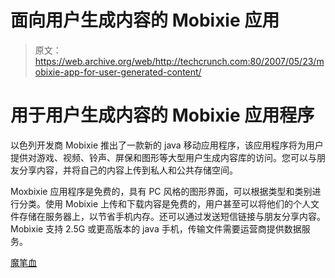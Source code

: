 # 面向用户生成内容的 Mobixie 应用

> 原文：<https://web.archive.org/web/http://techcrunch.com:80/2007/05/23/mobixie-app-for-user-generated-content/>

# 用于用户生成内容的 Mobixie 应用程序

以色列开发商 Mobixie 推出了一款新的 java 移动应用程序，该应用程序将为用户提供对游戏、视频、铃声、屏保和图形等大型用户生成内容库的访问。您可以与朋友分享内容，并将自己的内容上传到私人和公共存储空间。

Moxbixie 应用程序是免费的，具有 PC 风格的图形界面，可以根据类型和类别进行分类。使用 Mobixie 上传和下载内容是免费的，用户甚至可以将他们的个人文件存储在服务器上，以节省手机内存。还可以通过发送短信链接与朋友分享内容。Mobixie 支持 2.5G 或更高版本的 java 手机，传输文件需要运营商提供数据服务。

[魔笔血](https://web.archive.org/web/20210116062855/http://www.mobixie.com/)